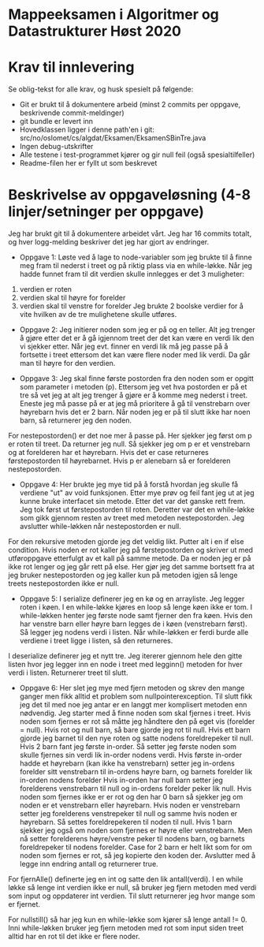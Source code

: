 # Mappeeksamen i Algoritmer og Datastrukturer Høst 2020

# Krav til innlevering

Se oblig-tekst for alle krav, og husk spesielt på følgende:

* Git er brukt til å dokumentere arbeid (minst 2 commits per oppgave, beskrivende commit-meldinger)	
* git bundle er levert inn
* Hovedklassen ligger i denne path'en i git: src/no/oslomet/cs/algdat/Eksamen/EksamenSBinTre.java
* Ingen debug-utskrifter
* Alle testene i test-programmet kjører og gir null feil (også spesialtilfeller)
* Readme-filen her er fyllt ut som beskrevet


# Beskrivelse av oppgaveløsning (4-8 linjer/setninger per oppgave)

Jeg har brukt git til å dokumentere arbeidet vårt. Jeg har 16 commits totalt, og hver logg-melding beskriver det jeg har gjort av endringer.

* Oppgave 1: Løste ved å lage to node-variabler som jeg brukte til å finne meg fram til nederst i treet og på riktig
plass via en while-løkke. Når jeg hadde funnet fram til dit verdien skulle innlegges er det 3 muligheter:
1. verdien er roten
2. verdien skal til høyre for forelder
3. verdien skal til venstre for forelder
Jeg brukte 2 boolske verdier for å vite hvilken av de tre mulighetene skulle utføres.

* Oppgave 2: Jeg initierer noden som jeg er på og en teller. Alt jeg trenger å gjøre etter det er å gå igjennom treet 
der det kan være en verdi lik den vi sjekker etter. Når jeg evt. finner en verdi lik må jeg passe på å fortsette i treet
ettersom det kan være flere noder med lik verdi. Da går man til høyre for den verdien.

* Oppgave 3: Jeg skal finne første postorden fra den noden som er opgitt som parameter i metoden (p). Ettersom jeg vet
hva postorden er på et tre så vet jeg at alt jeg trenger å gjøre er å komme meg nederst i treet. Eneste jeg må passe på
er at jeg må prioritere å gå til venstrebarn over høyrebarn hvis det er 2 barn. Når noden jeg er på til slutt ikke har
noen barn, så returnerer jeg den noden.

For nestepostorden() er det noe mer å passe på. Her sjekker jeg først om p er roten til treet. Da returner jeg null.
Så sjekker jeg om p er et venstrebarn og at forelderen har et høyrebarn. Hvis det er case returneres førstepostorden til
høyrebarnet. Hvis p er alenebarn så er forelderen nestepostorden.

* Oppgave 4: Her brukte jeg mye tid på å forstå hvordan jeg skulle få verdiene "ut" av void funksjonen. Etter mye prøv 
og feil fant jeg ut at jeg kunne bruke interfacet sin metode. Etter det var det ganske rett frem. Jeg tok først ut
førstepostorden til roten. Deretter var det en while-løkke som gikk gjennom resten av treet med metoden nestepostorden.
Jeg avslutter while-løkken når nestepostorden er null.

For den rekursive metoden gjorde jeg det veldig likt. Putter alt i en if else condition. Hvis noden er rot kaller jeg på
førstepostorden og skriver ut med utføroppgave etterfulgt av et kall på samme metode. Da er noden jeg er på ikke rot
lenger og jeg går rett på else. Her gjør jeg det samme bortsett fra at jeg bruker nestepostorden og jeg kaller kun på
metoden igjen så lenge treets nestepostorden ikke er null.

* Oppgave 5: I serialize definerer jeg en kø og en arrayliste. Jeg legger roten i køen. I en while-løkke kjøres en loop
så lenge køen ikke er tom. I while-løkken henter jeg første node samt fjerner den fra køen. Hvis den har venstre barn
eller høyre barn legges de i køen (venstrebarn først). Så legger jeg nodens verdi i listen. Når while-løkken er ferdi
burde alle verdiene i treet ligge i listen, så den returneres.

I deserialize definerer jeg et nytt tre. Jeg itererer gjennom hele den gitte listen hvor jeg legger inn en node i treet
med legginn() metoden for hver verdi i listen. Returnerer treet til slutt.

* Oppgave 6: Her slet jeg mye med fjern metoden og skrev den mange ganger men fikk alltid et problem som 
nullpointerexception. Til slutt fikk jeg det til med noe jeg antar er en langgt mer komplisert metoden enn nødvendig.
Jeg starter med å finne noden som skal fjernes i treet. Hvis noden som fjernes er rot så måtte jeg håndtere den på eget
vis (forelder = null). Hvis rot og null barn, så bare gjorde jeg rot til null. Hvis ett barn gjorde jeg barnet til den
nye roten og satte nodens foreldrepeker til null. Hvis 2 barn fant jeg første in-order. Så setter jeg første noden som 
skulle fjernes sin verdi lik in-order nodens verdi. Hvis første in-order hadde et høyrebarn (kan ikke ha venstrebarn)
setter jeg in-ordens forelder sitt venstrebarn til in-ordens høyre barn, og barnets forelder lik in-orden nodens forelder
Hvis in-orden har null barn setter jeg forelderens venstrebarn til null og in-ordens forelder peker lik null.
Hvis noden som fjernes ikke er er rot og den har 0 barn så sjekker jeg om noden er et venstrebarn eller høyrebarn. Hvis
noden er venstrebarn setter jeg forelderens venstrepeker til null og samme hvis noden er høyrebarn. Så settes
foreldrepekeren til noden til null. Hvis 1 barn sjekker jeg også om noden som fjernes er høyre eller venstrebarn. Men nå
setter forelderens høyre/venstre peker til nodens barn, og barnets foreldrepeker til nodens forelder. Case for 2 barn
er helt likt som for om noden som fjernes er rot, så jeg kopierte den koden der. Avslutter med å legge inn endring antall
og returnerer true.

For fjernAlle() definerte jeg en int og satte den lik antall(verdi). I en while løkke så lenge int verdien ikke er null,
så bruker jeg fjern metoden med verdi som input og oppdaterer int verdien. Til slutt returnerer jeg hvor mange som er
fjernet.

For nullstill() så har jeg kun en while-løkke som kjører så lenge antall != 0. Inni while-løkken bruker jeg fjern metoden
med rot som input siden treet alltid har en rot til det ikke er flere noder.